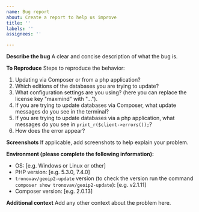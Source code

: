 ```yaml
---
name: Bug report
about: Create a report to help us improve
title: ''
labels: ''
assignees: ''

---
```


**Describe the bug**
A clear and concise description of what the bug is.

**To Reproduce**
Steps to reproduce the behavior:
1. Updating via Composer or from a php application?
2. Which editions of the databases you are trying to update?
3. What configuration settings are you using? (here you can replace the license key "maxmind" with "...").
4. If you are trying to update databases via Composer, what update messages do you see in the terminal?
5. If you are trying to update databases via a php application, what messages do you see in `print_r($client->errors());`?
6. How does the error appear?

**Screenshots**
If applicable, add screenshots to help explain your problem.

**Environment (please complete the following information):**
- OS: [e.g. Windows or Linux or other]
- PHP version: [e.g. 5.3.0, 7.4.0]
- `tronovav/geoip2-update` version (to check the version run the command `composer show tronovav/geoip2-update`): [e.g. v2.1.11]
- Composer version: [e.g. 2.0.13]

**Additional context**
Add any other context about the problem here.
